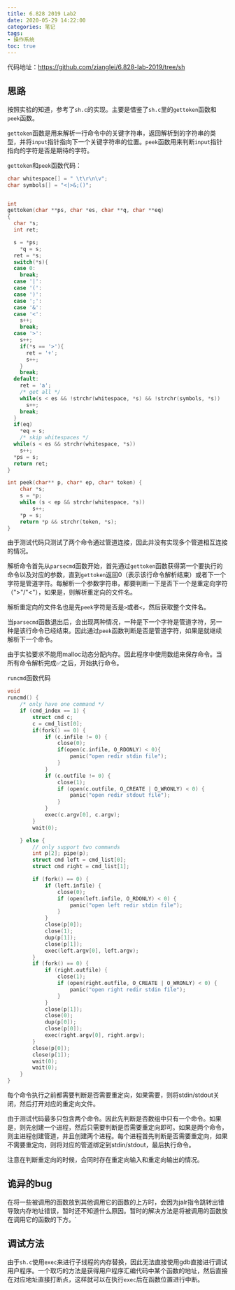 ```yaml
---
title: 6.828 2019 Lab2
date: 2020-05-29 14:22:00
categories: 笔记
tags:
- 操作系统
toc: true
---
```


代码地址：https://github.com/zianglei/6.828-lab-2019/tree/sh

## 思路

按照实验的知道，参考了`sh.c`的实现。主要是借鉴了`sh.c`里的`gettoken`函数和`peek`函数。

`gettoken`函数是用来解析一行命令中的关键字符串，返回解析到的字符串的类型，并将`input`指针指向下一个关键字符串的位置。`peek`函数用来判断`input`指针指向的字符是否是期待的字符。

`gettoken`和`peek`函数代码：

```c
char whitespace[] = " \t\r\n\v";
char symbols[] = "<|>&;()";


int
gettoken(char **ps, char *es, char **q, char **eq)
{
  char *s;
  int ret;

  s = *ps;
    *q = s;
  ret = *s;
  switch(*s){
  case 0:
    break;
  case '|':
  case '(':
  case ')':
  case ';':
  case '&':
  case '<':
    s++;
    break;
  case '>':
    s++;
    if(*s == '>'){
      ret = '+';
      s++;
    }
    break;
  default:
    ret = 'a';
    /* get all */
    while(s < es && !strchr(whitespace, *s) && !strchr(symbols, *s))
      s++;
    break;
  }
  if(eq)
    *eq = s;
	/* skip whitespaces */
  while(s < es && strchr(whitespace, *s))
    s++;
  *ps = s;
  return ret;
}

int peek(char** p, char* ep, char* token) {
	char *s;
	s = *p;
	while (s < ep && strchr(whitespace, *s))
		s++;
	*p = s;
	return *p && strchr(token, *s);
}
```

由于测试代码只测试了两个命令通过管道连接，因此并没有实现多个管道相互连接的情况。

解析命令首先从`parsecmd`函数开始，首先通过`gettoken`函数获得第一个要执行的命令以及对应的参数，直到`gettoken`返回0（表示该行命令解析结束）或者下一个字符是管道字符。每解析一个参数字符串，都要判断一下是否下一个是重定向字符（">"/"<"），如果是，则解析重定向的文件名。

解析重定向的文件名也是先`peek`字符是否是`>`或者`<`，然后获取整个文件名。

当`parsecmd`函数退出后，会出现两种情况，一种是下一个字符是管道字符，另一种是该行命令已经结束。因此通过`peek`函数判断是否是管道字符，如果是就继续解析下一个命令。

由于实验要求不能用malloc动态分配内存。因此程序中使用数组来保存命令。当所有命令解析完成✅之后，开始执行命令。

`runcmd`函数代码

```c
void
runcmd() {
	/* only have one command */
	if (cmd_index == 1) {
		struct cmd c;
		c = cmd_list[0];
		if(fork() == 0) {
			if (c.infile != 0) {
				close(0);
				if(open(c.infile, O_RDONLY) < 0){
					panic("open redir stdin file");
				}
			}
			if (c.outfile != 0) {
				close(1);
				if (open(c.outfile, O_CREATE | O_WRONLY) < 0) {
					panic("open redir stdout file");
				}
			}
			exec(c.argv[0], c.argv);
		}
		wait(0);

	} else {
		// only support two commands
		int p[2]; pipe(p);
		struct cmd left = cmd_list[0];
		struct cmd right = cmd_list[1];

		if (fork() == 0) {
			if (left.infile) {
				close(0);
				if (open(left.infile, O_RDONLY) < 0) {
					panic("open left redir stdin file");
				}
			}
			close(p[0]);
			close(1);
			dup(p[1]);
			close(p[1]);
			exec(left.argv[0], left.argv);
		}
		if (fork() == 0) {
			if (right.outfile) {
				close(1);
				if (open(right.outfile, O_CREATE | O_WRONLY) < 0) {
					panic("open right redir stdin file");
				}
			}
			close(p[1]);
			close(0);
			dup(p[0]);
			close(p[0]);
			exec(right.argv[0], right.argv);
		}
		close(p[0]);
		close(p[1]);
		wait(0);
		wait(0);
	}
}


```

每个命令执行之前都需要判断是否需要重定向，如果需要，则将stdin/stdout关闭，然后打开对应的重定向文件。

由于测试代码最多只包含两个命令。因此先判断是否数组中只有一个命令。如果是，则先创建一个进程，然后只需要判断是否需要重定向即可。如果是两个命令，则主进程创建管道，并且创建两个进程。每个进程首先判断是否需要重定向，如果不需要重定向，则将对应的管道绑定到stdin/stdout，最后执行命令。

注意在判断重定向的时候，会同时存在重定向输入和重定向输出的情况。

## 诡异的bug

在将一些被调用的函数放到其他调用它的函数的上方时，会因为jalr指令跳转出错导致内存地址错误，暂时还不知道什么原因。暂时的解决方法是将被调用的函数放在调用它的函数的下方。˙

## 调试方法

由于`sh.c`使用`exec`来进行子线程的内存替换，因此无法直接使用gdb直接进行调试用户程序。一个取巧的方法是获得用户程序汇编代码中某个函数的地址，然后直接在对应地址直接打断点，这样就可以在执行`exec`后在函数位置进行中断。



